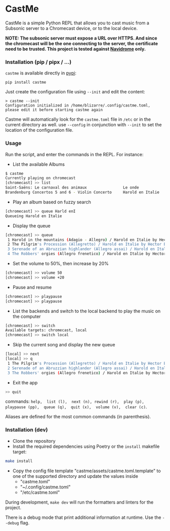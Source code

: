 # CastMe

CastMe is a simple Python REPL that allows you to cast music from a Subsonic server to a Chromecast device, or to the local device.

**NOTE: The subsonic server must expose a URL over HTTPS. And since the chromecast will be the one connecting to the server, the certificate need to be trusted. This project is tested against [Navidrome](https://www.navidrome.org/) only.**

### Installation (pip / pipx / ...)

`castme` is available directly in [pypi](https://pypi.org/project/castme/):
```
pip install castme
```

Just create the configuration file using `--init` and edit the content:

```
> castme --init
Configuration initialized in /home/blizarre/.config/castme.toml, please edit it before starting castme again
```

Castme will automatically look for the `castme.toml` file in `/etc` or in the current directory as well. use `--config` in conjunction with `--init` to set the location of the configuration file.

### Usage

Run the script, and enter the commands in the REPL. For instance:
- List the available Albums
```bash
$ castme
Currently playing on chromecast
[chromecast] >> list
Saint-Saëns: Le carnaval des animaux                Le onde
Brandenburg Concertos 5 and 6 - Violin Concerto     Harold en Italie
```
- Play an album based on fuzzy search
```bash
[chromecast] >> queue Harld enI
Queueing Harold en Italie
```
- Display the queue
```bash
[chromecast] >> queue
 1 Harold in the mountains (Adagio - Allegro) / Harold en Italie by Hector Berlioz
 2 The Pilgrim's Procession (Allegretto) / Harold en Italie by Hector Berlioz
 3 Serenade of an Abruzzian highlander (Allegro assai) / Harold en Italie by Hector Berlioz
 4 The Robbers' orgies (Allegro frenetico) / Harold en Italie by Hector Berlioz
 ```
- Set the volume to 50%, then increase by 20%
```bash
[chromecast] >> volume 50
[chromecast] >> volume +20
```
- Pause and resume
```bash
[chromecast] >> playpause
[chromecast] >> playpause
```
- List the backends and switch to the local backend to play the music on the computer
```bash
[chromecast] >> switch
Available targets: chromecast, local
[chromecast] >> switch local
```
- Skip the current song and display the new queue
```bash
[local] >> next
[local] >> q
 1 The Pilgrim's Procession (Allegretto) / Harold en Italie by Hector Berlioz
 2 Serenade of an Abruzzian highlander (Allegro assai) / Harold en Italie by Hector Berlioz
 3 The Robbers' orgies (Allegro frenetico) / Harold en Italie by Hector Berlioz
```
- Exit the app
```bash
>> quit
```

commands: `help,  list (l),  next (n), rewind (r),  play (p),  playpause (pp),  queue (q),  quit (x),  volume (v),  clear (c)`.

Aliases are defined for the most common commands (in parenthesis).


### Installation (dev)
- Clone the repository
- Install the required dependencies using Poetry or the `install` makefile target:

```bash
make install
```
- Copy the config file template "castme/assets/castme.toml.template" to one of the supported directory and update the values inside
  - "castme.toml"
  - "~/.config/castme.toml"
  - "/etc/castme.toml"

During development, `make dev` will run the formatters and linters for the project.

There is a debug mode that print additional information at runtime. Use the `--debug` flag.